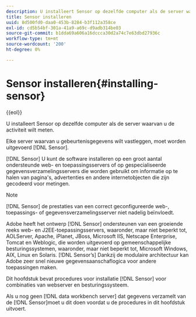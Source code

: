 ```yaml
---
description: U installeert Sensor op dezelfde computer als de server waarvan u de activiteit wilt meten.
title: Sensor installeren
uuid: 8d500fd0-daa0-453b-8284-b3f112a358ce
exl-id: cd5b54bf-301a-41a9-a69c-d9adb314be03
source-git-commit: b1dda69a606a16dccca30d2a74c7e63dbd27936c
workflow-type: tm+mt
source-wordcount: '200'
ht-degree: 0%

---
```


# Sensor installeren{#installing-sensor}

{{eol}}

U installeert Sensor op dezelfde computer als de server waarvan u de activiteit wilt meten.

Elke server waarvan u gebeurtenisgegevens wilt vastleggen, moet worden uitgevoerd [!DNL Sensor].

[!DNL Sensor] U kunt de software installeren op een groot aantal ondersteunde web- en toepassingsservers of op gespecialiseerde gegevensverzamelingsservers die worden gebruikt om informatie op te halen van pagina&#39;s, advertenties en andere internetobjecten die zijn gecodeerd voor metingen.

>[!NOTE]
>
>[!DNL Sensor] de prestaties van een correct geconfigureerde web-, toepassings- of gegevensverzamelingsserver niet nadelig beïnvloedt.

Adobe heeft het ontwerp [!DNL Sensor] ondersteunen van een groeiende reeks web- en J2EE-toepassingsservers, waaronder, maar niet beperkt tot, AOLServer, Apache, iPlanet, JBoss, Microsoft IIS, Netscape Enterprise, Tomcat en Weblogic, die worden uitgevoerd op gemeenschappelijke besturingssystemen, waaronder, maar niet beperkt tot, Microsoft Windows, AIX, Linux en Solaris. [!DNL Sensor’s] Dankzij de modulaire architectuur kan Adobe zeer snel nieuwe gegevensaanschaflogica voor andere toepassingen maken.

Dit hoofdstuk bevat procedures voor installatie [!DNL Sensor] voor combinaties van webserver en besturingssysteem.

Als u nog geen [!DNL data workbench server] dat gegevens verzamelt van de [!DNL Sensor]moet u dit doen voordat u de procedures in dit hoofdstuk uitvoert.
